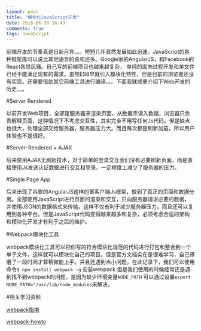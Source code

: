 ```yaml
---
layout: post
title: "模块化JavaScript开发"
date: 2016-06-30 16:43
comments: true
tags: JavaScript
---
```


前端开发的节奏真是日新月异。。。短短几年竟然发展如此迅速，JavaScript的各种框架库可以说比其他语言的总和还多。Google家的AngularJS，和Facebook的React各领风骚。自己写的前端项目也越来越复杂，
单纯的面向过程开发和单文件已经不能满足现有的需求。虽然ES6早就引入模块化特性，但是目前的浏览器还没有实现。还需要借助其它前端工具进行编译。。。下面我就顺便介绍下Web开发的历史。。。

#Server Rendered 

以前开发Web项目，全部是服务器来渲染页面，从数据库读入数据，浏览器只负责解释页面，这种情况下不考虑交互性，其实完全不用写任何Js代码。但是缺点也很大，处理全部交给服务器，服务器压力大。而且每次都是刷新加载，所以用户体验也不是很好。

#Server-Rendered + AJAX

后来使用AJAX无刷新技术，对于简单的登录交互我们没有必要刷新页面，而是直接使用Js发送认证数据进行交互和登录。一定程度上减少了服务器的压力。

#Single Page App

后来出现了谷歌的AngularJS这样的富客户端Js框架，做到了真正的页面和数据分离。全部使用JavaScript进行页面的渲染和交互，只向服务器请求必要的数据，并使用JSON的数据格式来传输。这样不仅有利于减少服务器压力，而且还可以复用到各种平台。但是JavaScript代码变得越来越多和复杂，必须考虑合适的架构和模块化开发才有利于之后的维护。

#Webpack模块化工具

webpack模块化工具可以把你写的符合模块化规范的代码进行打包和整合到一个单子文件，这样就可以模块化自己的项目。但是官方文档实在是很难学习，自己琢磨了一段时间才算稍微能上手。并且还遇到点小问题，在此记录下，我们可以使用命令`$ npm install webpack -g` 安装webpack.但是我们使用的时候经常还是遇到找不到webpack的问题，是因为缺少环境变量`NODE_PATH` 可以通过设置`export NODE_PATH="/usr/lib/node_modules`来解决。

#相关学习资料

[webpack指南](https://www.gitbook.com/book/toobug/webpack-guide/details)

[webpack-howto](https://github.com/petehunt/webpack-howto)